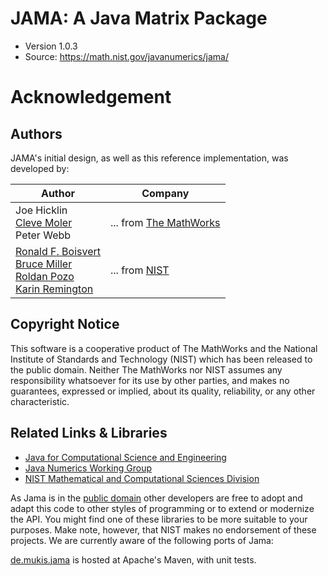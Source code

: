 # JAMA: A Java Matrix Package

* Version 1.0.3
* Source: https://math.nist.gov/javanumerics/jama/

# Acknowledgement

## Authors

JAMA's initial design, as well as this reference implementation, was developed by:

| Author                                                                                                                                                                            | Company                                             |
|-----------------------------------------------------------------------------------------------------------------------------------------------------------------------------------|-----------------------------------------------------|
| Joe Hicklin<br> [Cleve Moler](http://www.nist.gov/cgi-bin/exit_nist.cgi?timeout=5&url=http://www.mathworks.com/company/cleve_bio.shtml)<br> Peter Webb<br>                        | ... from [The MathWorks](http://www.mathworks.com/) |
| [Ronald F. Boisvert](http://math.nist.gov/~RBoisvert/)<br> [Bruce Miller](http://math.nist.gov/~BMiller/)<br> [Roldan Pozo](http://math.nist.gov/~RPozo/)<br> [Karin Remington](http://math.nist.gov/~KRemington/) | ... from [NIST](http://www.nist.gov/)                                   |

## Copyright Notice

This software is a cooperative product of The MathWorks and the National Institute of Standards and Technology (NIST) which has been released to the public domain. Neither The MathWorks nor NIST assumes any responsibility whatsoever for its use by other parties, and makes no guarantees, expressed or implied, about its quality, reliability, or any other characteristic.

## Related Links & Libraries

* [Java for Computational Science and Engineering](http://www.nist.gov/cgi-bin/exit_nist.cgi?timeout=5&url=http://www.npac.syr.edu/projects/javaforcse/)
* [Java Numerics Working Group](https://math.nist.gov/javanumerics/)
* [NIST Mathematical and Computational Sciences Division](http://math.nist.gov/mcsd/)

As Jama is in the [public domain](https://math.nist.gov/javanumerics/jama/#license) other developers are free to adopt and adapt this code to other styles of programming or to extend or modernize the API. You might find one of these libraries to be more suitable to your purposes. Make note, however, that NIST makes no endorsement of these projects. We are currently aware of the following ports of Jama:

[de.mukis.jama](https://github.com/muuki88/jama-osgi) is hosted at Apache's Maven, with unit tests.


